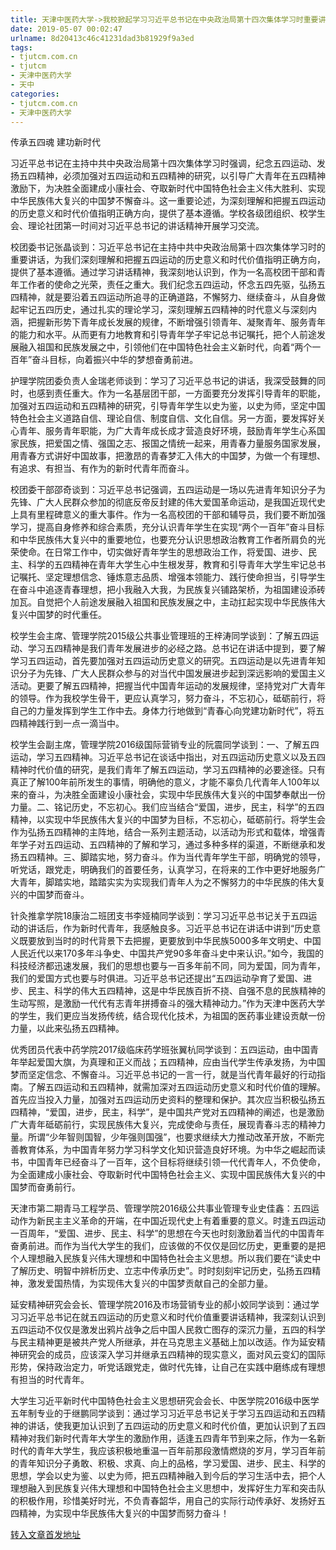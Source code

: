```yaml
---
title: 天津中医药大学->我校掀起学习习近平总书记在中央政治局第十四次集体学习时重要讲话精神的热潮 | tjutcm.com.cn
date: 2019-05-07 00:02:47
urlname: 8d20413c46c41231dad3b81929f9a3ed
tags: 
- tjutcm.com.cn
- tjutcm
- 天津中医药大学
- 天中
categories:
- tjutcm.com.cn
- 天津中医药大学
---
```


传承五四魂 建功新时代

习近平总书记在主持中共中央政治局第十四次集体学习时强调，纪念五四运动、发扬五四精神，必须加强对五四运动和五四精神的研究，以引导广大青年在五四精神激励下，为决胜全面建成小康社会、夺取新时代中国特色社会主义伟大胜利、实现中华民族伟大复兴的中国梦不懈奋斗。这一重要论述，为深刻理解和把握五四运动的历史意义和时代价值指明正确方向，提供了基本遵循。学校各级团组织、校学生会、理论社团第一时间对习近平总书记的讲话精神开展学习交流。

校团委书记张晶谈到：习近平总书记在主持中共中央政治局第十四次集体学习时的重要讲话，为我们深刻理解和把握五四运动的历史意义和时代价值指明正确方向，提供了基本遵循。通过学习讲话精神，我深刻地认识到，作为一名高校团干部和青年工作者的使命之光荣，责任之重大。我们纪念五四运动，怀念五四先驱，弘扬五四精神，就是要沿着五四运动所追寻的正确道路，不懈努力、继续奋斗，从自身做起牢记五四历史，通过扎实的理论学习，深刻理解五四精神的时代意义与深刻内涵，把握新形势下青年成长发展的规律，不断增强引领青年、凝聚青年、服务青年的能力和水平。从而更有力地教育和引导青年学子牢记总书记嘱托，把个人前途发展融入祖国和民族发展之中，引领他们在中国特色社会主义新时代，向着“两个一百年”奋斗目标，向着振兴中华的梦想奋勇前进。

护理学院团委负责人金瑞老师谈到：学习了习近平总书记的讲话，我深受鼓舞的同时，也感到责任重大。作为一名基层团干部，一方面要充分发挥引导青年的职能，加强对五四运动和五四精神的研究，引导青年学生以史为鉴，以史为师，坚定中国特色社会主义道路自信、理论自信、制度自信、文化自信。另一方面，要发挥好关心青年、服务青年职能，为广大青年成长成才营造良好环境，鼓励青年学生心系国家民族，把爱国之情、强国之志、报国之情统一起来，用青春力量服务国家发展，用青春方式讲好中国故事，把激昂的青春梦汇入伟大的中国梦，为做一个有理想、有追求、有担当、有作为的新时代青年而奋斗。

校团委干部邵奇谈到：习近平总书记强调，五四运动是一场以先进青年知识分子为先锋、广大人民群众参加的彻底反帝反封建的伟大爱国革命运动，是我国近现代史上具有里程碑意义的重大事件。作为一名高校团的干部和辅导员，我们要不断加强学习，提高自身修养和综合素质，充分认识青年学生在实现“两个一百年”奋斗目标和中华民族伟大复兴中的重要地位，也要充分认识思想政治教育工作者所肩负的光荣使命。在日常工作中，切实做好青年学生的思想政治工作，将爱国、进步、民主、科学的五四精神在青年大学生心中生根发芽，教育和引导青年大学生牢记总书记嘱托、坚定理想信念、锤炼意志品质、增强本领能力、践行使命担当，引导学生在奋斗中追逐青春理想，把小我融入大我，为民族复兴铺路架桥，为祖国建设添砖加瓦。自觉把个人前途发展融入祖国和民族发展之中，主动扛起实现中华民族伟大复兴中国梦的时代重任。

校学生会主席、管理学院2015级公共事业管理班的王梓涛同学谈到：了解五四运动、学习五四精神是我们青年发展进步的必经之路。总书记在讲话中提到，要了解学习五四运动，首先要加强对五四运动历史意义的研究。五四运动是以先进青年知识分子为先锋、广大人民群众参与的对当代中国发展进步起到深远影响的爱国主义活动。更要了解五四精神，把握当代中国青年运动的发展规律，坚持党对广大青年的领导。作为我校学生骨干，更应认真学习，努力奋斗，不忘初心，砥砺前行，将自己的力量发挥到学生工作中去。身体力行地做到“青春心向党建功新时代”，将五四精神践行到一点一滴当中。

校学生会副主席，管理学院2016级国际营销专业的阮震同学谈到：一、了解五四运动，学习五四精神。习近平总书记在谈话中指出，对五四运动历史意义以及五四精神时代价值的研究，是我们青年了解五四运动，学习五四精神的必要途径。只有真正了解100年前所发生的事情，明确他的意义，才能不辜负几代青年人100年以来的奋斗，为决胜全面建设小康社会，实现中华民族伟大复兴的中国梦奉献出一份力量。二、铭记历史，不忘初心。我们应当结合“爱国，进步，民主，科学”的五四精神，以实现中华民族伟大复兴的中国梦为目标，不忘初心，砥砺前行。将学生会作为弘扬五四精神的主阵地，结合一系列主题活动，以活动为形式和载体，增强青年学子对五四运动、五四精神的了解和学习，通过多种多样的渠道，不断继承和发扬五四精神。三、脚踏实地，努力奋斗。作为当代青年学生干部，明确党的领导，听党话，跟党走，明确我们的首要任务，认真学习，在将来的工作中更好地服务广大青年，脚踏实地，踏踏实实为实现我们青年人为之不懈努力的中华民族的伟大复兴的中国梦而奋斗。

针灸推拿学院18康治二班团支书李娅楠同学谈到：学习习近平总书记关于五四运动的讲话后，作为新时代青年，我感触良多。习近平总书记在讲话中讲到“历史意义既要放到当时的时代背景下去把握，更要放到中华民族5000多年文明史、中国人民近代以来170多年斗争史、中国共产党90多年奋斗史中来认识。”如今，我国的科技经济都迅速发展，我们的思想也要与一百多年前不同，同为爱国，同为青年，我们的爱国方式也要与时俱进。习近平总书记还提出“五四运动孕育了爱国、进步、民主、科学的伟大五四精神，这是中华民族百折不挠、自强不息的民族精神的生动写照，是激励一代代有志青年拼搏奋斗的强大精神动力。”作为天津中医药大学的学生，我们更应当发扬传统，结合现代化技术，为祖国的医药事业建设贡献一份力量，以此来弘扬五四精神。

优秀团员代表中药学院2017级临床药学班张翼杭同学谈到：五四运动，由中国青年举起爱国大旗，为真理和正义而战；五四精神，应由当代学生传承发扬，为中国梦而坚定信念、不懈奋斗。习近平总书记的一言一行，就是当代青年最好的行动指南。了解五四运动和五四精神，就需加深对五四运动历史意义和时代价值的理解。首先应当投入力量，加强对五四运动历史资料的整理和保护。其次应当积极弘扬五四精神，“爱国，进步，民主，科学”，是中国共产党对五四精神的阐述，也是激励广大青年砥砺前行，实现民族伟大复兴，完成使命与责任，展现青春斗志的精神力量。所谓“少年智则国智，少年强则国强”，也要求继续大力推动改革开放，不断完善教育体系，为中国青年努力学习科学文化知识营造良好环境。为中华之崛起而读书，中国青年已经奋斗了一百年，这个目标将继续引领一代代青年人，不负使命，为全面建成小康社会、夺取新时代中国特色社会主义、实现中国民族伟大复兴的中国梦而奋勇前行。

天津市第二期青马工程学员、管理学院2016级公共事业管理专业史佳鑫：五四运动作为新民主主义革命的开端，在中国近现代史上有着重要的意义。时逢五四运动一百周年，“爱国、进步、民主、科学”的思想在今天也时刻激励着当代的中国青年奋勇前进。而作为当代大学生的我们，应该做的不仅仅是回忆历史，更重要的是把个人理想融入民族复兴伟大理想和中国特色社会主义思想。所以我们要在“读史中了解历史、明智中辨析历史、立志中传承历史”。时时刻刻牢记历史，弘扬五四精神，激发爱国热情，为实现伟大复兴的中国梦贡献自己的全部力量。

延安精神研究会会长、管理学院2016及市场营销专业的郝小姣同学谈到：通过学习习近平总书记在就五四运动的历史意义和时代价值重要讲话精神，我深刻认识到五四运动不仅仅是激发出鸦片战争之后中国人民救亡图存的深沉力量，五四的科学与民主精神更是被共产党人所继承，并在马克思主义基础上加以改适。作为延安精神研究会的成员，应该深入学习并继承五四精神的现实意义，面对风云变幻的国际形势，保持政治定力，听党话跟党走，做时代先锋，让自己在实践中磨练成有理想有担当的时代青年。

大学生习近平新时代中国特色社会主义思想研究会会长、中医学院2016级中医学五年制专业的于继鹏同学谈到：通过学习习近平总书记关于学习五四运动和五四精神的讲话，使我更加认识到了五四运动的历史意义和时代价值，更加认识到了五四精神对我们新时代青年大学生的激励作用，适逢五四青年节到来之际，作为一名新时代的青年大学生，我应该积极地重温一百年前那段激情燃烧的岁月，学习百年前的青年知识分子勇敢、积极、求真、向上的品格，学习爱国、进步、民主、科学的思想，学会以史为鉴、以史为师，把五四精神融入到今后的学习生活中去，把个人理想融入到民族复兴伟大理想和中国特色社会主义思想中，发挥好生力军和突击队的积极作用，珍惜美好时光，不负青春韶华，用自己的实际行动传承好、发扬好五四精神，为实现中华民族伟大复兴的中国梦而努力奋斗！

[转入文章首发地址](http://news13.tjutcm.edu.cn/info/1526/13038.htm)